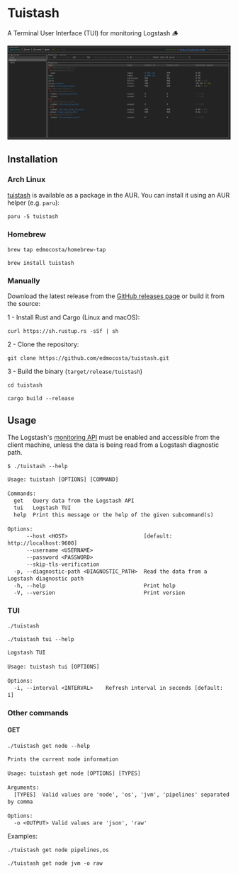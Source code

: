 # Tuistash

A Terminal User Interface (TUI) for monitoring Logstash 🪵

![demo](docs/img/demo.gif)

## Installation

### Arch Linux
[tuistash](https://aur.archlinux.org/packages/tuistash) is available as a package in the AUR.
You can install it using an AUR helper (e.g. `paru`):
```shell
paru -S tuistash
```

### Homebrew
```shell
brew tap edmocosta/homebrew-tap
```

```shell
brew install tuistash
```

### Manually
Download the latest release from the [GitHub releases page](https://github.com/edmocosta/tuistash/releases) or build it from the source:

1 - Install Rust and Cargo (Linux and macOS):
```shell
curl https://sh.rustup.rs -sSf | sh
```

2 - Clone the repository:
```shell
git clone https://github.com/edmocosta/tuistash.git
```

3 - Build the binary (`target/release/tuistash`)
```shell
cd tuistash
```

```shell
cargo build --release
```

## Usage

The Logstash's [monitoring API](https://www.elastic.co/guide/en/logstash/current/monitoring-logstash.html) must be enabled
and accessible from the client machine, unless the data is being read from a Logstash diagnostic path.

```shell
$ ./tuistash --help
```

```shell
Usage: tuistash [OPTIONS] [COMMAND]

Commands:
  get   Query data from the Logstash API
  tui   Logstash TUI
  help  Print this message or the help of the given subcommand(s)

Options:
      --host <HOST>                        [default: http://localhost:9600]
      --username <USERNAME>                
      --password <PASSWORD>                
      --skip-tls-verification              
  -p, --diagnostic-path <DIAGNOSTIC_PATH>  Read the data from a Logstash diagnostic path
  -h, --help                               Print help
  -V, --version                            Print version

```

### TUI

```shell
./tuistash
```

```shell
./tuistash tui --help
```

```shell
Logstash TUI

Usage: tuistash tui [OPTIONS]

Options:
  -i, --interval <INTERVAL>    Refresh interval in seconds [default: 1]
```

### Other commands

#### GET

```shell
./tuistash get node --help
```

```shell
Prints the current node information

Usage: tuistash get node [OPTIONS] [TYPES]

Arguments:
  [TYPES]  Valid values are 'node', 'os', 'jvm', 'pipelines' separated by comma

Options:
  -o <OUTPUT> Valid values are 'json', 'raw'
```

Examples:

```shell
./tuistash get node pipelines,os
```

```shell
./tuistash get node jvm -o raw
```

